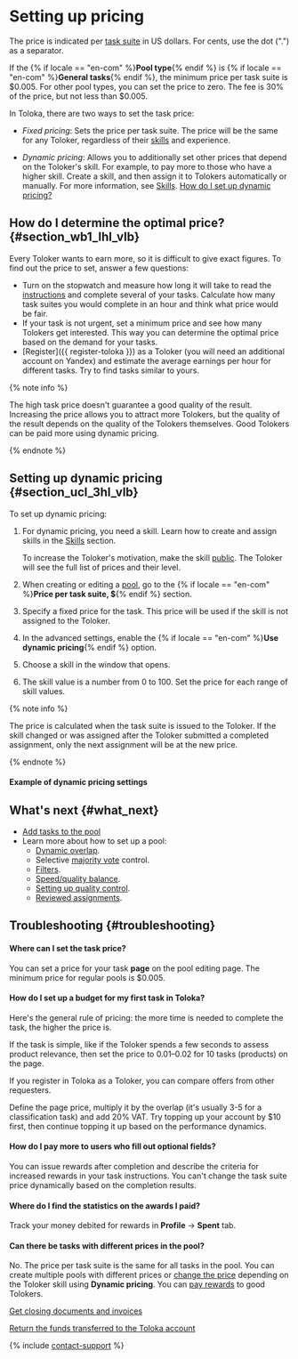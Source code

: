 # Setting up pricing

The price is indicated per [task suite](../../glossary.md#task-page-ru) in US dollars. For cents, use the dot (".") as a separator.

If the {% if locale == "en-com" %}**Pool type**{% endif %} is {% if locale == "en-com" %}**General tasks**{% endif %}, the minimum price per task suite is $0.005. For other pool types, you can set the price to zero. The fee is 30% of the price, but not less than $0.005.

In Toloka, there are two ways to set the task price:

- _Fixed pricing_: Sets the price per task suite. The price will be the same for any Toloker, regardless of their [skills](../../glossary.md#skill-ru) and experience.

- _Dynamic pricing_: Allows you to additionally set other prices that depend on the Toloker's skill. For example, to pay more to those who have a higher skill.
    Create a skill, and then assign it to Tolokers automatically or manually. For more information, see [Skills](nav.md). [How do I set up dynamic pricing?](dynamic-pricing.md#section_ucl_3hl_vlb)

## How do I determine the optimal price? {#section_wb1_lhl_vlb}

Every Toloker wants to earn more, so it is difficult to give exact figures. To find out the price to set, answer a few questions:
- Turn on the stopwatch and measure how long it will take to read the [instructions](../../glossary.md#task-instruction-ru) and complete several of your tasks. Calculate how many task suites you would complete in an hour and think what price would be fair.
- If your task is not urgent, set a minimum price and see how many Tolokers get interested. This way you can determine the optimal price based on the demand for your tasks.
- [Register]({{ register-toloka }}) as a Toloker (you will need an additional account on Yandex) and estimate the average earnings per hour for different tasks. Try to find tasks similar to yours.

{% note info %}

The high task price doesn't guarantee a good quality of the result. Increasing the price allows you to attract more Tolokers, but the quality of the result depends on the quality of the Tolokers themselves. Good Tolokers can be paid more using dynamic pricing.

{% endnote %}


## Setting up dynamic pricing {#section_ucl_3hl_vlb}

To set up dynamic pricing:

1. For dynamic pricing, you need a skill. Learn how to create and assign skills in the [Skills](nav.md) section.

    To increase the Toloker's motivation, make the skill [public](nav.md#public). The Toloker will see the full list of prices and their level.

1. When creating or editing a [pool](../../glossary.md#pool-ru), go to the {% if locale == "en-com" %}**Price per task suite, $**{% endif %} section.
1. Specify a fixed price for the task. This price will be used if the skill is not assigned to the Toloker.
1. In the advanced settings, enable the {% if locale == "en-com" %}**Use dynamic pricing**{% endif %} option.
1. Choose a skill in the window that opens.
1. The skill value is a number from 0 to 100. Set the price for each range of skill values.

{% note info %}

The price is calculated when the task suite is issued to the Toloker. If the skill changed or was assigned after the Toloker submitted a completed assignment, only the next assignment will be at the new price.

{% endnote %}


#### Example of dynamic pricing settings


## What's next {#what_next}

- [Add tasks to the pool](pool.md)
- Learn more about how to set up a pool:
    - [Dynamic overlap](dynamic-overlap.md).
    - Selective [majority vote](selective-mvote.md) control.
    - [Filters](filters.md).
    - [Speed/quality balance](adjust.md).
    - [Setting up quality control](qa-pool-settings.md).
    - [Reviewed assignments](offline-accept.md).



## Troubleshooting {#troubleshooting}

#### Where can I set the task price?

You can set a price for your task **page** on the pool editing page. The minimum price for regular pools is $0.005.

#### How do I set up a budget for my first task in Toloka?

Here's the general rule of pricing: the more time is needed to complete the task, the higher the price is.

If the task is simple, like if the Toloker spends a few seconds to assess product relevance, then set the price to $0.01–$0.02 for 10 tasks (products) on the page.

If you register in Toloka as a Toloker, you can compare offers from other requesters.

Define the page price, multiply it by the overlap (it's usually 3-5 for a classification task) and add 20% VAT. Try topping up your account by $10 first, then continue topping it up based on the performance dynamics.

#### How do I pay more to users who fill out optional fields?

You can issue rewards after completion and describe the criteria for increased rewards in your task instructions. You can't change the task suite price dynamically based on the completion results.

#### Where do I find the statistics on the awards I paid?

Track your money debited for rewards in **Profile** → **Spent** tab.

#### Can there be tasks with different prices in the pool?

No. The price per task suite is the same for all tasks in the pool. You can create multiple pools with different prices or [change the price](dynamic-pricing.md) depending on the Toloker skill using **Dynamic pricing**. You can [pay rewards](bonus.md) to good Tolokers.

[Get closing documents and invoices](../troubleshooting/support.md#feedback_g3b_vj3_qjb)

[Return the funds transferred to the Toloka account](../troubleshooting/support.md#feedback_khw_wc3_qjb)

{% include [contact-support](../_includes/contact-support-help.md) %}
